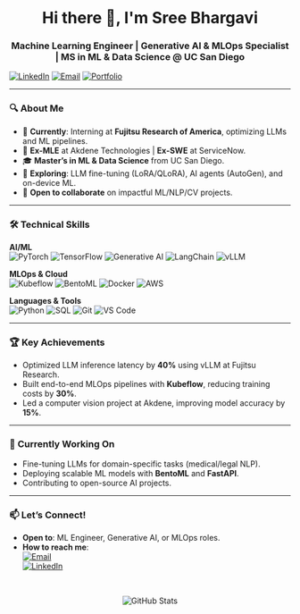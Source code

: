 <!-- ![Banner](your-banner-url-here) -->
<br>

<h1 align="center">Hi there 👋, I'm Sree Bhargavi</h1>
<h3 align="center">Machine Learning Engineer | Generative AI & MLOps Specialist | MS in ML & Data Science @ UC San Diego</h3>

[![LinkedIn](https://img.shields.io/badge/-Connect_With_Me-blue?style=for-the-badge&logo=Linkedin&logoColor=white)](https://www.linkedin.com/in/sree-bhargavi-balija-b7638517a/)
[![Email](https://img.shields.io/badge/-sbalija@ucsd.edu-D14836?style=for-the-badge&logo=gmail&logoColor=white)](mailto:sbalija@ucsd.edu)
[![Portfolio](https://img.shields.io/badge/Portfolio-FF5722?style=for-the-badge&logo=google-chrome&logoColor=white)](https://sreebhargavibalijaa.github.io/portfolio/)

---

### 🔍 **About Me**
- 🔭 **Currently**: Interning at **Fujitsu Research of America**, optimizing LLMs and ML pipelines.
- 💼 **Ex-MLE** at Akdene Technologies | **Ex-SWE** at ServiceNow.
- 🎓 **Master’s in ML & Data Science** from UC San Diego.
- 🌱 **Exploring**: LLM fine-tuning (LoRA/QLoRA), AI agents (AutoGen), and on-device ML.
- 🤝 **Open to collaborate** on impactful ML/NLP/CV projects.

---

### 🛠 **Technical Skills**
**AI/ML**  
![PyTorch](https://img.shields.io/badge/PyTorch-EE4C2C?style=for-the-badge&logo=pytorch&logoColor=white) ![TensorFlow](https://img.shields.io/badge/TensorFlow-FF6F00?style=for-the-badge&logo=tensorflow&logoColor=white) ![Generative AI](https://img.shields.io/badge/Generative_AI-6F2DA8?style=for-the-badge) ![LangChain](https://img.shields.io/badge/LangChain-00A67E?style=for-the-badge) ![vLLM](https://img.shields.io/badge/vLLM-2ECC71?style=for-the-badge)  

**MLOps & Cloud**  
![Kubeflow](https://img.shields.io/badge/Kubeflow-326CE5?style=for-the-badge&logo=kubernetes&logoColor=white) ![BentoML](https://img.shields.io/badge/BentoML-FF6B6B?style=for-the-badge) ![Docker](https://img.shields.io/badge/Docker-2496ED?style=for-the-badge&logo=docker&logoColor=white) ![AWS](https://img.shields.io/badge/AWS-232F3E?style=for-the-badge&logo=amazon-aws&logoColor=white)  

**Languages & Tools**  
![Python](https://img.shields.io/badge/Python-3776AB?style=for-the-badge&logo=python&logoColor=white) ![SQL](https://img.shields.io/badge/SQL-4479A1?style=for-the-badge&logo=postgresql&logoColor=white) ![Git](https://img.shields.io/badge/Git-F05032?style=for-the-badge&logo=git&logoColor=white) ![VS Code](https://img.shields.io/badge/VSCode-007ACC?style=for-the-badge&logo=visual-studio-code&logoColor=white)  

---

### 🏆 **Key Achievements**
- Optimized LLM inference latency by **40%** using vLLM at Fujitsu Research.  
- Built end-to-end MLOps pipelines with **Kubeflow**, reducing training costs by **30%**.  
- Led a computer vision project at Akdene, improving model accuracy by **15%**.  

---

### 📌 **Currently Working On**
- Fine-tuning LLMs for domain-specific tasks (medical/legal NLP).  
- Deploying scalable ML models with **BentoML** and **FastAPI**.  
- Contributing to open-source AI projects.  

---

### 📫 **Let’s Connect!**
- **Open to**: ML Engineer, Generative AI, or MLOps roles.  
- **How to reach me**:  
  [![Email](https://img.shields.io/badge/sbalija@ucsd.edu-D14836?style=flat&logo=gmail&logoColor=white)](mailto:sbalija@ucsd.edu)  
  [![LinkedIn](https://img.shields.io/badge/LinkedIn-0A66C2?style=flat&logo=linkedin&logoColor=white)](https://linkedin.com/in/sree-bhargavi-balija-b7638517a)  

<br>

<!-- GitHub Stats (Optional) -->
<p align="center">
  <img src="https://github-readme-stats.vercel.app/api?username=Sreebhargavibalijaa&show_icons=true&theme=radical" alt="GitHub Stats" />
</p>
